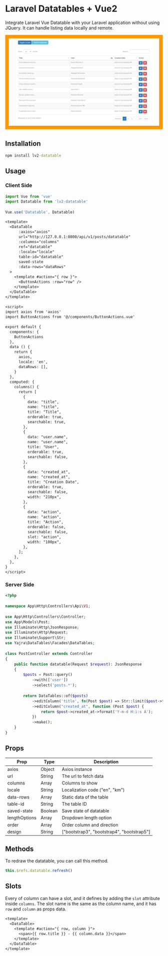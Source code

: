 # Laravel Datatables + Vue2

Integrate Laravel Vue Datatable with your Laravel application without using JQuery. It can handle listing data locally and remote.

[//]: # (![]&#40;https://raw.githubusercontent.com/HELMAB/lv2-datatable/master/src/assets/ui.png&#41;)
![](src/assets/ui.png)

## Installation

```cmd
npm install lv2-datatable
```

## Usage

### Client Side

```js
import Vue from 'vue'
import Datatable from 'lv2-datatable'

Vue.use('Datatable', Datatable)
```

```vue
<template>
  <DataTable
      :axios="axios"
      url="http://127.0.0.1:8000/api/v1/posts/datatable"
      :columns="columns"
      ref="datatable"
      :locale="locale"
      table-id="datatable"
      saved-state
      :data-rows="dataRows"
  >
    <template #action="{ row }">
      <ButtonActions :row="row" />
    </template>
  </DataTable>
</template>

<script>
import axios from 'axios'
import ButtonActions from '@/components/ButtonActions.vue'

export default {
  components: {
    ButtonActions
  },
  data () {
    return {
      axios,
      locale: 'en',
      dataRows: [],
    }
  },
  computed: {
    columns() {
      return [
        {
          data: "title",
          name: "title",
          title: "Title",
          orderable: true,
          searchable: true,
        },
        {
          data: "user.name",
          name: "user.name",
          title: "User",
          orderable: true,
          searchable: false,
        },
        {
          data: "created_at",
          name: "created_at",
          title: "Creation Date",
          orderable: true,
          searchable: false,
          width: "210px",
        },
        {
          data: "action",
          name: "action",
          title: "Action",
          orderable: false,
          searchable: false,
          slot: "action",
          width: "100px",
        },
      ];
    },
  },
}
</script>
```
### Server Side

```php
<?php

namespace App\Http\Controllers\Api\V1;

use App\Http\Controllers\Controller;
use App\Models\Post;
use Illuminate\Http\JsonResponse;
use Illuminate\Http\Request;
use Illuminate\Support\Str;
use Yajra\DataTables\Facades\DataTables;

class PostController extends Controller
{
    public function datatable(Request $request): JsonResponse
    {
        $posts = Post::query()
            ->with(['user'])
            ->select('posts.*');

        return DataTables::of($posts)
            ->editColumn('title', fn(Post $post) => Str::limit($post->title, 20))
            ->editColumn("created_at", function (Post $post) {
                return $post->created_at->format('Y-m-d H:i:s A');
            })
            ->make();
    }
}
```

## Props

| Prop          | Type    | Description                                |
|---------------|---------|--------------------------------------------|
| axios         | Object  | Axios instance                             |
| url           | String  | The url to fetch data                      |
| columns       | Array   | Columns to show                            |
| locale        | String  | Localization code ("en", "km")             |
| data-rows     | Array   | Static data of the table                   |
| table-id      | String  | The table ID                               |
| saved-state   | Boolean | Save state of datatable                    |
| lengthOptions | Array   | Dropdown length option                     |
| order         | Array   | Order column and direction                 |
| design        | String  | ["bootstrap3", "bootstrap4", "bootstrap5"] |

## Methods

To redraw the datatable, you can call this method.

```js
this.$refs.datatable.refresh()
```

## Slots

Every of column can have a slot, and it defines by adding the `slot` attribute inside `columns`. The slot name is the same as the column name, and it has `row` and `column` as props data.

```vue
<template>
  <DataTable>
    <template #action="{ row, column }">
      <span>{{ row.title }} - {{ column.data }}</span>
    </template>
  </DataTable>
</template>
```
